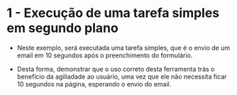 # 1 - Execução de uma tarefa simples em segundo plano

- Neste exemplo, será executada uma tarefa simples, que é o envio de um email em 10 segundos após o preenchimento do formulário.

- Desta forma, demonstrar que o uso correto desta ferramenta trás o benefício da agiliadade ao usuário, uma vez que ele não necessita ficar 10 segundos na página, esperando o envio do email.